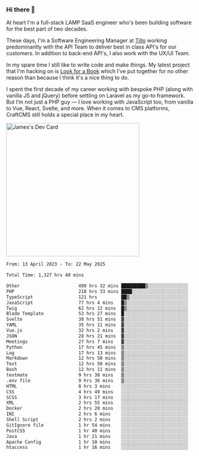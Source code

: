 ### Hi there 👋

<!--
**JamesNock/JamesNock** is a ✨ _special_ ✨ repository because its `README.md` (this file) appears on your GitHub profile.

Here are some ideas to get you started:

- 🔭 I’m currently working on ...
- 🌱 I’m currently learning ...
- 👯 I’m looking to collaborate on ...
- 🤔 I’m looking for help with ...
- 💬 Ask me about ...
- 📫 How to reach me: ...
- 😄 Pronouns: ...
- ⚡ Fun fact: ...
-->
At heart I'm a full-stack LAMP SaaS engineer who's been building software for the best part of two decades.

These days, I'm a Software Engineering Manager at [Tillo](https://www.tillo.io/) working predominantly with the API Team to deliver best in class API's for our customers. In addition to back-end API's, I also work with the UX/UI Team.

In my spare time I still like to write code and make things. My latest project that I'm hacking on is [Look for a Book](https://www.lookforabook.co.uk/) which I've put together for no other reason than because I think it's a nice thing to do.

I spent the first decade of my career working with bespoke PHP (along with vanilla JS and jQuery) before settling on Laravel as my go-to framework. But I’m not just a PHP guy — I love working with JavaScript too, from vanilla to Vue, React, Svelte, and more. When it comes to CMS platforms, CraftCMS still holds a special place in my heart.

<a href="https://app.daily.dev/h2onock"><img src="https://api.daily.dev/devcards/v2/XQraFlxE3JPWOlcSuOB2K.png?type=default&r=18u" width="356" alt="James's Dev Card"/></a>

<!--START_SECTION:waka-->

```txt
From: 13 April 2023 - To: 22 May 2025

Total Time: 1,327 hrs 40 mins

Other                      499 hrs 32 mins █████████▒░░░░░░░░░░░░░░░   37.63 %
PHP                        218 hrs 33 mins ████░░░░░░░░░░░░░░░░░░░░░   16.46 %
TypeScript                 121 hrs         ██▒░░░░░░░░░░░░░░░░░░░░░░   09.11 %
JavaScript                 77 hrs 4 mins   █▒░░░░░░░░░░░░░░░░░░░░░░░   05.80 %
Twig                       62 hrs 12 mins  █▒░░░░░░░░░░░░░░░░░░░░░░░   04.69 %
Blade Template             53 hrs 27 mins  █░░░░░░░░░░░░░░░░░░░░░░░░   04.03 %
Svelte                     38 hrs 51 mins  ▓░░░░░░░░░░░░░░░░░░░░░░░░   02.93 %
YAML                       35 hrs 11 mins  ▓░░░░░░░░░░░░░░░░░░░░░░░░   02.65 %
Vue.js                     32 hrs 2 mins   ▓░░░░░░░░░░░░░░░░░░░░░░░░   02.41 %
JSON                       28 hrs 21 mins  ▓░░░░░░░░░░░░░░░░░░░░░░░░   02.14 %
Meetings                   27 hrs 7 mins   ▓░░░░░░░░░░░░░░░░░░░░░░░░   02.04 %
Python                     17 hrs 45 mins  ▒░░░░░░░░░░░░░░░░░░░░░░░░   01.34 %
Log                        17 hrs 13 mins  ▒░░░░░░░░░░░░░░░░░░░░░░░░   01.30 %
Markdown                   12 hrs 50 mins  ▒░░░░░░░░░░░░░░░░░░░░░░░░   00.97 %
Text                       12 hrs 50 mins  ▒░░░░░░░░░░░░░░░░░░░░░░░░   00.97 %
Bash                       12 hrs 11 mins  ▒░░░░░░░░░░░░░░░░░░░░░░░░   00.92 %
textmate                   9 hrs 38 mins   ▒░░░░░░░░░░░░░░░░░░░░░░░░   00.73 %
.env file                  9 hrs 36 mins   ▒░░░░░░░░░░░░░░░░░░░░░░░░   00.72 %
HTML                       8 hrs 3 mins    ░░░░░░░░░░░░░░░░░░░░░░░░░   00.61 %
CSS                        4 hrs 49 mins   ░░░░░░░░░░░░░░░░░░░░░░░░░   00.36 %
SCSS                       3 hrs 17 mins   ░░░░░░░░░░░░░░░░░░░░░░░░░   00.25 %
XML                        2 hrs 55 mins   ░░░░░░░░░░░░░░░░░░░░░░░░░   00.22 %
Docker                     2 hrs 20 mins   ░░░░░░░░░░░░░░░░░░░░░░░░░   00.18 %
INI                        2 hrs 6 mins    ░░░░░░░░░░░░░░░░░░░░░░░░░   00.16 %
Shell Script               2 hrs 2 mins    ░░░░░░░░░░░░░░░░░░░░░░░░░   00.15 %
GitIgnore file             1 hr 54 mins    ░░░░░░░░░░░░░░░░░░░░░░░░░   00.14 %
PostCSS                    1 hr 40 mins    ░░░░░░░░░░░░░░░░░░░░░░░░░   00.13 %
Java                       1 hr 21 mins    ░░░░░░░░░░░░░░░░░░░░░░░░░   00.10 %
Apache Config              1 hr 18 mins    ░░░░░░░░░░░░░░░░░░░░░░░░░   00.10 %
htaccess                   1 hr 16 mins    ░░░░░░░░░░░░░░░░░░░░░░░░░   00.10 %
```

<!--END_SECTION:waka-->
